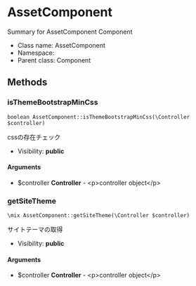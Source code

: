 AssetComponent
===============

Summary for AssetComponent Component




* Class name: AssetComponent
* Namespace: 
* Parent class: Component







Methods
-------


### isThemeBootstrapMinCss

    boolean AssetComponent::isThemeBootstrapMinCss(\Controller $controller)

cssの存在チェック



* Visibility: **public**


#### Arguments
* $controller **Controller** - &lt;p&gt;controller object&lt;/p&gt;



### getSiteTheme

    \mix AssetComponent::getSiteTheme(\Controller $controller)

サイトテーマの取得



* Visibility: **public**


#### Arguments
* $controller **Controller** - &lt;p&gt;controller object&lt;/p&gt;



